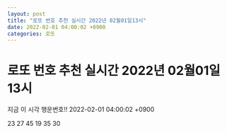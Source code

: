 ```yaml
---
layout: post
title: "로또 번호 추천 실시간 2022년 02월01일13시"
date: 2022-02-01 04:00:02 +0900
categories: 로또
---
```


# 로또 번호 추천 실시간 2022년 02월01일13시

지금 이 시각 행운번호!! 2022-02-01 04:00:02 +0900

 23  27  45  19  35  30 


